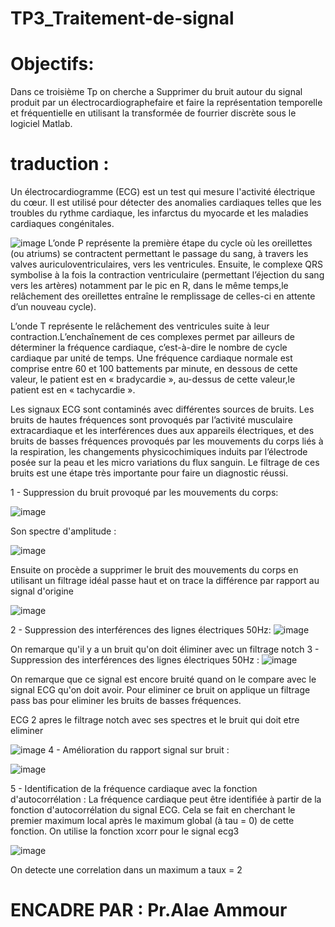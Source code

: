 # TP3_Traitement-de-signal

# Objectifs:
Dans ce troisième Tp on cherche a Supprimer du bruit autour du signal produit par un électrocardiographefaire et faire la représentation temporelle et fréquentielle en utilisant la transformée de fourrier discrète sous le logiciel Matlab.

# traduction :
Un électrocardiogramme (ECG) est un test qui mesure l'activité électrique du cœur. Il est utilisé pour détecter des anomalies cardiaques telles que les troubles du rythme cardiaque, les infarctus du myocarde et les maladies cardiaques congénitales.

![image](https://user-images.githubusercontent.com/97410524/215348321-8b9dd98c-3004-4993-a6d6-1e3136676043.png)
L’onde P représente la première étape du cycle où les oreillettes (ou atriums) se contractent permettant le passage du sang, à travers les valves auriculoventriculaires, vers les ventricules. Ensuite, le complexe QRS symbolise à la fois la contraction ventriculaire (permettant l’éjection du sang vers les artères) notamment par le pic en R, dans le même temps,le relâchement des oreillettes entraîne le remplissage de celles-ci en attente d’un nouveau cycle).

L’onde T représente le relâchement des ventricules suite à leur contraction.L’enchaînement de ces complexes permet par ailleurs de déterminer la fréquence cardiaque, c’est-à-dire le nombre de cycle cardiaque par unité de temps. Une fréquence cardiaque normale est comprise entre 60 et 100 battements par minute, en dessous de cette valeur, le patient est en « bradycardie », au-dessus de cette valeur,le patient est en « tachycardie ».

Les signaux ECG sont contaminés avec différentes sources de bruits. Les bruits de hautes fréquences sont provoqués par l’activité musculaire extracardiaque et les interférences dues aux appareils électriques, et des bruits de basses fréquences provoqués par les mouvements du corps liés à la respiration, les changements physicochimiques induits par l’électrode posée sur la peau et les micro variations du flux sanguin. Le filtrage de ces bruits est une étape très importante pour faire un diagnostic réussi.

1 - Suppression du bruit provoqué par les mouvements du corps:

![image](https://user-images.githubusercontent.com/97410524/215348328-cba8dfea-c7c6-45ce-bdea-0b34a94dea29.png)

Son spectre d'amplitude :

![image](https://user-images.githubusercontent.com/97410524/215348334-b5a8a8b9-c60d-4ebe-9294-392ab26d5c92.png)

Ensuite on procède a supprimer le bruit des mouvements du corps en utilisant un filtrage idéal passe haut et on trace la différence par rapport au signal d'origine

![image](https://user-images.githubusercontent.com/97410524/215348343-82b0f0b6-5f64-4ea7-8b9c-8227a414ccc7.png)

2 - Suppression des interférences des lignes électriques 50Hz:
![image](https://user-images.githubusercontent.com/97410524/215348355-d6318c06-9fdc-4c01-b7f5-9d1dd3e0de9f.png)

On remarque qu'il y a un bruit qu'on doit éliminer avec un filtrage notch 3 - Suppression des interférences des lignes électriques 50Hz :
![image](https://user-images.githubusercontent.com/97410524/215348374-d0667603-75c7-49ac-9691-668a25873f3e.png)

On remarque que ce signal est encore bruité quand on le compare avec le signal ECG qu'on doit avoir. Pour eliminer ce bruit on applique un filtrage pass bas pour eliminer les bruits de basses fréquences.

ECG 2 apres le filtrage notch avec ses spectres et le bruit qui doit etre eliminer

![image](https://user-images.githubusercontent.com/97410524/215348398-391c048c-a162-494e-924b-904145863614.png)
4 - Amélioration du rapport signal sur bruit :

![image](https://user-images.githubusercontent.com/97410524/215348503-455fb19c-4316-4b49-8e16-8db618e7f307.png)

5 - Identification de la fréquence cardiaque avec la fonction d'autocorrélation : La fréquence cardiaque peut être identifiée à partir de la fonction d'autocorrélation du signal ECG. Cela se fait en cherchant le premier maximum local après le maximum global (à tau = 0) de cette fonction. On utilise la fonction xcorr pour le signal ecg3

![image](https://user-images.githubusercontent.com/97410524/215348417-0c036eda-0773-4623-a0b4-9cea89cc77f5.png)

On detecte une correlation dans un maximum a taux = 2

# ENCADRE PAR : Pr.Alae Ammour
